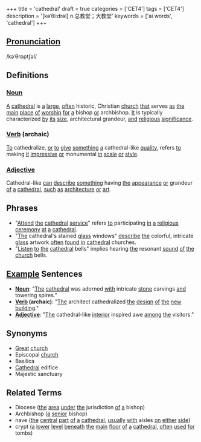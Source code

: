 +++
title = 'cathedral'
draft = true
categories = ['CET4']
tags = ['CET4']
description = '[kəˈθiːdrəl] n.总教堂；大教堂'
keywords = ['ai words', 'cathedral']
+++

## [Pronunciation](/en/post/pronunciation/)
/kəˈθrɒptʃəl/

## Definitions
### [Noun](/en/post/noun/)
[A](/en/post/a/) [cathedral](/en/post/cathedral/) is [a](/en/post/a/) [large](/en/post/large/), [often](/en/post/often/) historic, Christian [church](/en/post/church/) [that](/en/post/that/) serves [as](/en/post/as/) [the](/en/post/the/) [main](/en/post/main/) [place](/en/post/place/) [of](/en/post/of/) [worship](/en/post/worship/) [for](/en/post/for/) [a](/en/post/a/) bishop [or](/en/post/or/) archbishop. [It](/en/post/it/) is typically characterized [by](/en/post/by/) [its](/en/post/its/) [size](/en/post/size/), architectural grandeur, [and](/en/post/and/) [religious](/en/post/religious/) [significance](/en/post/significance/).

### [Verb](/en/post/verb/) (archaic)
[To](/en/post/to/) cathedralize, [or](/en/post/or/) [to](/en/post/to/) [give](/en/post/give/) [something](/en/post/something/) [a](/en/post/a/) cathedral-like [quality](/en/post/quality/), refers [to](/en/post/to/) making [it](/en/post/it/) [impressive](/en/post/impressive/) [or](/en/post/or/) monumental [in](/en/post/in/) [scale](/en/post/scale/) [or](/en/post/or/) [style](/en/post/style/).

### [Adjective](/en/post/adjective/)
Cathedral-like [can](/en/post/can/) [describe](/en/post/describe/) [something](/en/post/something/) having [the](/en/post/the/) [appearance](/en/post/appearance/) [or](/en/post/or/) grandeur [of](/en/post/of/) [a](/en/post/a/) [cathedral](/en/post/cathedral/), [such](/en/post/such/) [as](/en/post/as/) [architecture](/en/post/architecture/) [or](/en/post/or/) [art](/en/post/art/).

## Phrases
- "[Attend](/en/post/attend/) [the](/en/post/the/) [cathedral](/en/post/cathedral/) [service](/en/post/service/)" refers [to](/en/post/to/) participating [in](/en/post/in/) [a](/en/post/a/) [religious](/en/post/religious/) [ceremony](/en/post/ceremony/) [at](/en/post/at/) [a](/en/post/a/) [cathedral](/en/post/cathedral/).
- "[The](/en/post/the/) cathedral's stained [glass](/en/post/glass/) windows" [describe](/en/post/describe/) [the](/en/post/the/) colorful, intricate [glass](/en/post/glass/) artwork [often](/en/post/often/) [found](/en/post/found/) [in](/en/post/in/) [cathedral](/en/post/cathedral/) churches.
- "[Listen](/en/post/listen/) [to](/en/post/to/) [the](/en/post/the/) [cathedral](/en/post/cathedral/) bells" implies hearing [the](/en/post/the/) resonant [sound](/en/post/sound/) [of](/en/post/of/) [the](/en/post/the/) [church](/en/post/church/) bells.

## [Example](/en/post/example/) Sentences
- **[Noun](/en/post/noun/)**: "[The](/en/post/the/) [cathedral](/en/post/cathedral/) was adorned [with](/en/post/with/) intricate [stone](/en/post/stone/) carvings [and](/en/post/and/) towering spires."
- **[Verb](/en/post/verb/) (archaic)**: "[The](/en/post/the/) architect cathedralized [the](/en/post/the/) [design](/en/post/design/) [of](/en/post/of/) [the](/en/post/the/) [new](/en/post/new/) [building](/en/post/building/)."
- **[Adjective](/en/post/adjective/)**: "[The](/en/post/the/) cathedral-like [interior](/en/post/interior/) inspired awe [among](/en/post/among/) [the](/en/post/the/) visitors."

## Synonyms
- [Great](/en/post/great/) [church](/en/post/church/)
- Episcopal [church](/en/post/church/)
- Basilica
- [Cathedral](/en/post/cathedral/) edifice
- Majestic sanctuary

## Related Terms
- Diocese ([the](/en/post/the/) [area](/en/post/area/) [under](/en/post/under/) [the](/en/post/the/) jurisdiction [of](/en/post/of/) [a](/en/post/a/) bishop)
- Archbishop ([a](/en/post/a/) [senior](/en/post/senior/) bishop)
- nave ([the](/en/post/the/) [central](/en/post/central/) [part](/en/post/part/) [of](/en/post/of/) [a](/en/post/a/) [cathedral](/en/post/cathedral/), [usually](/en/post/usually/) [with](/en/post/with/) aisles [on](/en/post/on/) [either](/en/post/either/) [side](/en/post/side/))
- crypt ([a](/en/post/a/) [lower](/en/post/lower/) [level](/en/post/level/) [beneath](/en/post/beneath/) [the](/en/post/the/) [main](/en/post/main/) [floor](/en/post/floor/) [of](/en/post/of/) [a](/en/post/a/) [cathedral](/en/post/cathedral/), [often](/en/post/often/) [used](/en/post/used/) [for](/en/post/for/) tombs)
